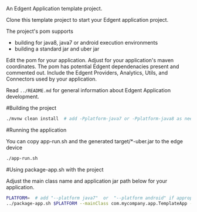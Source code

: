 An Edgent Application template project.

Clone this template project to start your Edgent application project.

The project's pom supports
- building for java8, java7 or android execution environments
- building a standard jar and uber jar

Edit the pom for your application.  Adjust for your application's maven coordinates.
The pom has potential Edgent dependenacies present and commented out.
Include the Edgent Providers, Analytics, Utils, and Connectors used by your application.

Read `../README.md` for general information about Edgent Application development.

#Building the project

```sh
./mvnw clean install  # add -Pplatform-java7 or -Pplatform-java8 as needed
```

#Running the application

You can copy app-run.sh and the generated target/*-uber.jar to the edge device

```sh
./app-run.sh
```

#Using package-app.sh with the project

Adjust the main class name and application jar path below for your application.

```sh
PLATFORM=  # add "--platform java7"  or  "--platform android" if appropriate
../package-app.sh $PLATFORM --mainClass com.mycompany.app.TemplateApp --appjar target/my-app-1.0-SNAPSHOT.jar
```
